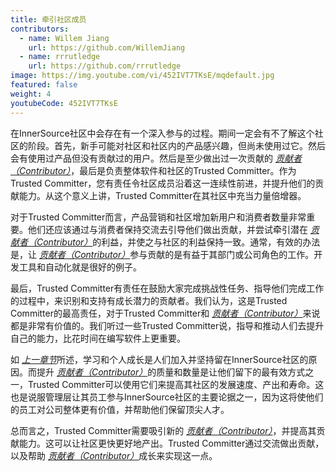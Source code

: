 ```yaml
---
title: 牵引社区成员
contributors:
  - name: Willem Jiang
    url: https://github.com/WillemJiang
  - name: rrrutledge
    url: https://github.com/rrrutledge
image: https://img.youtube.com/vi/452IVT7TKsE/mqdefault.jpg
featured: false
weight: 4
youtubeCode: 452IVT7TKsE
---
```

<div class="paragraph">
<p>在InnerSource社区中会存在有一个深入参与的过程。期间一定会有不了解这个社区的阶段。首先，新手可能对社区和社区内的产品感兴趣，但尚未使用过它。然后会有使用过产品但没有贡献过的用户。然后是至少做出过一次贡献的 <a href="https://innersourcecommons.org/resources/learningpath/contributor/zh/index"><em>贡献者（Contributor）</em></a>，最后是负责整体软件和社区的Trusted Committer。作为Trusted Committer，您有责任令社区成员沿着这一连续性前进，并提升他们的贡献能力。从这个意义上讲，Trusted Committer在其社区中充当力量倍增器。</p>
</div>
<div class="paragraph">
<p>对于Trusted Committer而言，产品营销和社区增加新用户和消费者数量非常重要。他们还应该通过与消费者保持交流去引导他们做出贡献，并尝试牵引潜在 <a href="https://innersourcecommons.org/resources/learningpath/contributor/zh/index"><em>贡献者（Contributor）</em></a>的利益，并使之与社区的利益保持一致。通常，有效的办法是，让 <a href="https://innersourcecommons.org/resources/learningpath/contributor/zh/index"><em>贡献者（Contributor）</em></a>参与贡献的是有益于其部门或公司角色的工作。开发工具和自动化就是很好的例子。</p>
</div>
<div class="paragraph">
<p>最后，Trusted Committer有责任在鼓励大家完成挑战性任务、指导他们完成工作的过程中，来识别和支持有成长潜力的贡献者。我们认为，这是Trusted Committer的最高责任，对于Trusted Committer和 <a href="https://innersourcecommons.org/resources/learningpath/contributor/zh/index"><em>贡献者（Contributor）</em></a>来说都是非常有价值的。我们听过一些Trusted Committer说，指导和推动人们去提升自己的能力，比花时间在编写软件上更重要。</p>
</div>
<div class="paragraph">
<p>如 <a href="https://innersourcecommons.net/learn/learning-path/trusted-committer/03/"><em>上一章节</em></a>所述，学习和个人成长是人们加入并坚持留在InnerSource社区的原因。而提升 <a href="https://innersourcecommons.org/resources/learningpath/contributor/zh/index"><em>贡献者（Contributor）</em></a>的质量和数量是让他们留下的最有效方式之一，Trusted Committer可以使用它们来提高其社区的发展速度、产出和寿命。这也是说服管理层让其员工参与InnerSource社区的主要论据之一，因为这将使他们的员工对公司整体更有价值，并帮助他们保留顶尖人才。</p>
</div>
<div class="paragraph">
<p>总而言之，Trusted Committer需要吸引新的 <a href="https://innersourcecommons.org/resources/learningpath/contributor/zh/index"><em>贡献者（Contributor）</em></a>，并提高其贡献能力。这可以让社区更快更好地产出。Trusted Committer通过交流做出贡献，以及帮助 <a href="https://innersourcecommons.org/resources/learningpath/contributor/zh/index"><em>贡献者（Contributor）</em></a>成长来实现这一点。</p>
</div>
<!--- This file autogenerated from https://github.com/InnerSourceCommons/InnerSourceLearningPath/blob/master/scripts/generate_learning_path_markdown.js -->